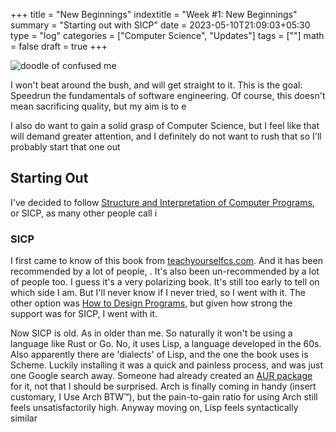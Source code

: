 +++
title = "New Beginnings"
indextitle = "Week #1: New Beginnings"
summary = "Starting out with SICP"
date = 2023-05-10T21:09:03+05:30
type = "log"
categories = ["Computer Science", "Updates"]
tags = [""]
math = false
draft = true
+++

![doodle of confused me](/media/new-beginnings/header.png)

I won't beat around the bush, and will get straight to it. This is the goal: Speedrun the fundamentals of software engineering. Of course, this doesn't mean sacrificing quality, but my aim is to e

I also do want to gain a solid grasp of Computer Science, but I feel like that will demand greater attention, and I definitely do not want to rush that so I'll probably start that one out

## Starting Out

I've decided to follow [Structure and Interpretation of Computer Programs](https://sarabander.github.io/sicp/html/index.xhtml), or SICP, as many other people call i

### SICP

I first came to know of this book from [teachyourselfcs.com](https://teachyourselfcs.com/#programming). And it has been recommended by a lot of people, . It's also been un-recommended by a lot of people too. I guess it's a very polarizing book. It's still too early to tell on which side I am. But I'll never know if I never tried, so I went with it. The other option was [How to Design Programs](https://htdp.org/), but given how strong the support was for SICP, I went with it.

Now SICP is old. As in older than me. So naturally it won't be using a language like Rust or Go. No, it uses Lisp, a language developed in the 60s. Also apparently there are 'dialects' of Lisp, and the one the book uses is Scheme. Luckily installing it was a quick and painless process, and was just one Google search away. Someone had already created an [AUR package](https://aur.archlinux.org/packages/mit-scheme) for it, not that I should be surprised. Arch is finally coming in handy (insert customary, I Use Arch BTW™), but the pain-to-gain ratio for using Arch still feels unsatisfactorily high. Anyway moving on, Lisp feels syntactically similar
